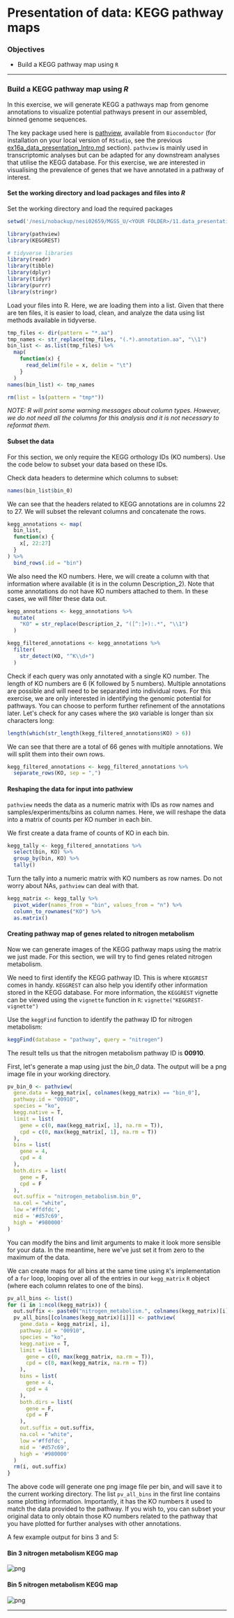 # Presentation of data: KEGG pathway maps

### Objectives

* Build a KEGG pathway map using `R`

---

### Build a KEGG pathway map using *R*

In this exercise, we will generate KEGG a pathways map from genome annotations to visualize potential pathways present in our assembled, binned genome sequences. 

The key package used here is [pathview](https://academic.oup.com/bioinformatics/article/29/14/1830/232698), available from `Bioconductor` (for installation on your local version of `RStudio`, see the previous [ex16a_data_presentation_Intro.md](https://github.com/GenomicsAotearoa/metagenomics_summer_school/blob/master/materials/day4/ex16a_data_presentation_Intro.md) section). `pathview` is mainly used in transcriptomic analyses but can be adapted for any downstream analyses that utilise the KEGG database. For this exercise, we are interested in visualising the prevalence of genes that we have annotated in a pathway of interest.

#### Set the working directory and load packages and files into *R*

Set the working directory and load the required packages

```R
setwd('/nesi/nobackup/nesi02659/MGSS_U/<YOUR FOLDER>/11.data_presentation/kegg_map')

library(pathview)
library(KEGGREST)

# tidyverse libraries
library(readr)
library(tibble)
library(dplyr)
library(tidyr)
library(purrr)
library(stringr)
```

Load your files into R. Here, we are loading them into a list. Given that there are ten files, it is easier to load, clean, and analyze the data using list methods available in tidyverse.

```R
tmp_files <- dir(pattern = "*.aa")
tmp_names <- str_replace(tmp_files, "(.*).annotation.aa", "\\1")
bin_list <- as.list(tmp_files) %>%
  map(
    function(x) {
      read_delim(file = x, delim = "\t")
    }
  )
names(bin_list) <- tmp_names

rm(list = ls(pattern = "tmp*"))
```

*NOTE: R will print some warning messages about column types. However, we do not need all the columns for this analysis and it is not necessary to reformat them.*

#### Subset the data

For this section, we only require the KEGG orthology IDs (KO numbers). Use the code below to subset your data based on these IDs.

Check data headers to determine which columns to subset:

```R
names(bin_list$bin_0)
```

We can see that the headers related to KEGG annotations are in columns 22 to 27. We will subset the relevant columns and concatenate the rows.

```R
kegg_annotations <- map(
  bin_list,
  function(x) {
    x[, 22:27]
  }
) %>%
  bind_rows(.id = "bin")
```

We also need the KO numbers. Here, we will create a column with that information where available (it is in the column Description_2). Note that some annotations do not have KO numbers attached to them. In these cases, we will filter these data out.

```R
kegg_annotations <- kegg_annotations %>%
  mutate(
    "KO" = str_replace(Description_2, "([^:]+):.*", "\\1")
  )

kegg_filtered_annotations <- kegg_annotations %>%
  filter(
    str_detect(KO, "^K\\d+")
  )
```

Check if each query was only annotated with a single KO number. The length of KO numbers are 6 (K followed by 5 numbers). Multiple annotations are possible and will need to be separated into individual rows. For this exercise, we are only interested in identifying the genomic potential for pathways. You can choose to perform further refinement of the annotations later. Let's check for any cases where the `$KO` variable is longer than six characters long:

```R
length(which(str_length(kegg_filtered_annotations$KO) > 6))
```

We can see that there are a total of 66 genes with multiple annotations. We will split them into their own rows. 

```R
kegg_filtered_annotations <- kegg_filtered_annotations %>%
  separate_rows(KO, sep = ",")
```

#### Reshaping the data for input into pathview

`pathview` needs the data as a numeric matrix with IDs as row names and samples/experiments/bins as column names. Here, we will reshape the data into a matrix of counts per KO number in each bin.

We first create a data frame of counts of KO in each bin.

```R
kegg_tally <- kegg_filtered_annotations %>%
  select(bin, KO) %>%
  group_by(bin, KO) %>%
  tally()
```

Turn the tally into a numeric matrix with KO numbers as row names. Do not worry about NAs, `pathview` can deal with that.

```R
kegg_matrix <- kegg_tally %>%
  pivot_wider(names_from = "bin", values_from = "n") %>%
  column_to_rownames("KO") %>%
  as.matrix()
```

#### Creating pathway map of genes related to nitrogen metabolism

Now we can generate images of the KEGG pathway maps using the matrix we just made. For this section, we will try to find genes related nitrogen metabolism. 

We need to first identify the KEGG pathway ID. This is where `KEGGREST` comes in handy. `KEGGREST` can also help you identify other information stored in the KEGG database. For more information, the `KEGGREST` vignette can be viewed using the `vignette` function in `R`: `vignette("KEGGREST-vignette")`

Use the `keggFind` function to identify the pathway ID for nitrogen metabolism:

```R
keggFind(database = "pathway", query = "nitrogen")
```

The result tells us that the nitrogen metabolism pathway ID is **00910**.

First, let's generate a map using just the *bin_0* data. The output will be a png image file in your working directory.

```R
pv_bin_0 <- pathview(
  gene.data = kegg_matrix[, colnames(kegg_matrix) == "bin_0"], 
  pathway.id = "00910", 
  species = "ko", 
  kegg.native = T, 
  limit = list(
    gene = c(0, max(kegg_matrix[, 1], na.rm = T)),
    cpd = c(0, max(kegg_matrix[, 1], na.rm = T))
  ), 
  bins = list(
    gene = 4,
    cpd = 4
  ),
  both.dirs = list(
    gene = F, 
    cpd = F
  ), 
  out.suffix = "nitrogen_metabolism.bin_0",
  na.col = "white",
  low ='#ffdfdc',
  mid = '#d57c69',
  high = '#980000'
)
```

You can modify the bins and limit arguments to make it look more sensible for your data. In the meantime, here we've just set it from zero to the maximum of the data.

We can create maps for all bins at the same time using `R`'s implementation of a `for` loop, looping over all of the entries in our `kegg_matrix` `R` object (where each column relates to one of the bins).

```R
pv_all_bins <- list()
for (i in 1:ncol(kegg_matrix)) {
  out.suffix <- paste0("nitrogen_metabolism.", colnames(kegg_matrix)[i])
  pv_all_bins[[colnames(kegg_matrix)[i]]] <- pathview(
    gene.data = kegg_matrix[, i], 
    pathway.id = "00910", 
    species = "ko", 
    kegg.native = T, 
    limit = list(
      gene = c(0, max(kegg_matrix, na.rm = T)),
      cpd = c(0, max(kegg_matrix, na.rm = T))
    ), 
    bins = list(
      gene = 4,
      cpd = 4
    ),
    both.dirs = list(
      gene = F, 
      cpd = F
    ), 
    out.suffix = out.suffix,
    na.col = "white",
    low ='#ffdfdc',
    mid = '#d57c69',
    high = '#980000'
  )
  rm(i, out.suffix)
}
```

The above code will generate one png image file per bin, and will save it to the current working directory. The list `pv_all_bins` in the first line contains some plotting information. Importantly, it has the KO numbers it used to match the data provided to the pathway. If you wish to, you can subset your original data to only obtain those KO numbers related to the pathway that you have plotted for further analyses with other annotations.

A few example output for bins 3 and 5:

#### Bin 3 nitrogen metabolism KEGG map

![png](https://github.com/GenomicsAotearoa/metagenomics_summer_school/blob/MGSS2020_DEV/materials/figures/ex15_KEGG_maps_ko00910_bin_3.png)

#### Bin 5 nitrogen metabolism KEGG map

![png](https://github.com/GenomicsAotearoa/metagenomics_summer_school/blob/MGSS2020_DEV/materials/figures/ex15_KEGG_maps_ko00910_bin_5.png)

---
